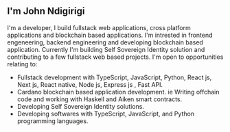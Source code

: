 ## I'm John Ndigirigi
I'm a developer, I build fullstack web applications, cross platform applications and blockchain based applications. I'm intrested in frontend engeneering, backend engineering and developing blockchain based application. Currently I'm building Self Sovereign Identity solution and contributing to a few fullstack web based projects.
I'm open to opportunities relating to:
- Fullstack development with TypeScript, JavaScript, Python,  React js, Next js, React native, Node js, Express js , Fast API.
- Cardano blockchain based application development. ie Writing offchain code and working with Haskell and Aiken smart contracts.
- Developing Self Sovereign Identity solutions.
- Developing softwares with  TypeScript, JavaScript, and Python programming languages.

